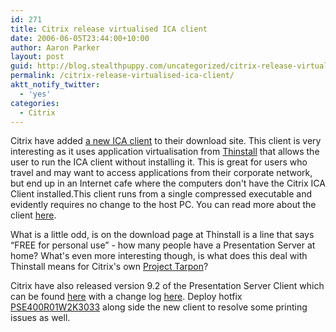 ```yaml
---
id: 271
title: Citrix release virtualised ICA client
date: 2006-06-05T23:44:00+10:00
author: Aaron Parker
layout: post
guid: http://blog.stealthpuppy.com/uncategorized/citrix-release-virtualised-ica-client
permalink: /citrix-release-virtualised-ica-client/
aktt_notify_twitter:
  - 'yes'
categories:
  - Citrix
---
```

Citrix have added [a new ICA client](http://www.citrix.com/English/SS/downloads/details.asp?dID=24182&downloadID=24183&pID=186) to their download site. This client is very interesting as it uses application virtualisation from [Thinstall](http://www.thinstall.com/) that allows the user to run the ICA client without installing it. This is great for users who travel and may want to access applications from their corporate network, but end up in an Internet cafe where the computers don't have the Citrix ICA Client installed.This client runs from a single compressed executable and evidently requires no change to the host PC. You can read more about the client [here](http://www.thinstall.com/products/virtualized_citrix.php).

What is a little odd, is on the download page at Thinstall is a line that says &#8220;FREE for personal use&#8221; - how many people have a Presentation Server at home? What's even more interesting though, is what does this deal with Thinstall means for Citrix's own [Project Tarpon](http://www.brianmadden.com/content/content.asp?ID=508)?

Citrix have also released version 9.2 of the Presentation Server Client which can be found [here](http://www.citrix.com/English/SS/downloads/details.asp?dID=2755&downloadID=25368&pID=186) with a change log [here](http://support.citrix.com/kb/entry.jspa?externalID=CTX109965). Deploy hotfix [PSE400R01W2K3033](http://support.citrix.com/article/CTX108597) along side the new client to resolve some printing issues as well.